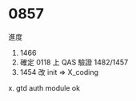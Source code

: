 # 0857

進度

1. 1466
2. 確定 0118 上 QAS 驗證 1482/1457
3. 1454 改 init => X_coding

x. gtd auth module ok
